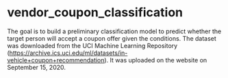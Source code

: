 # vendor_coupon_classification
The goal is to build a preliminary classification model to predict whether the target person will accept a coupon offer given the conditions. The dataset was downloaded from the UCI Machine Learning Repository (https://archive.ics.uci.edu/ml/datasets/in-vehicle+coupon+recommendation). It was uploaded on the website on September 15, 2020.
